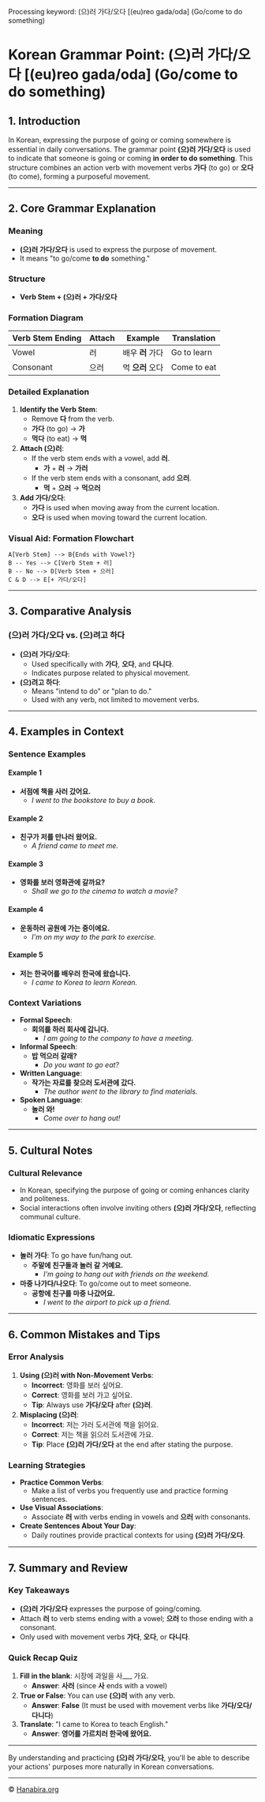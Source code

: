 Processing keyword: (으)러 가다/오다 [(eu)reo gada/oda] (Go/come to do something)
# Korean Grammar Point: (으)러 가다/오다 [(eu)reo gada/oda] (Go/come to do something)

## 1. Introduction
In Korean, expressing the purpose of going or coming somewhere is essential in daily conversations. The grammar point **(으)러 가다/오다** is used to indicate that someone is going or coming **in order to do something**. This structure combines an action verb with movement verbs **가다** (to go) or **오다** (to come), forming a purposeful movement.

---
## 2. Core Grammar Explanation
### Meaning
- **(으)러 가다/오다** is used to express the purpose of movement.
- It means "to go/come **to do** something."
### Structure
- **Verb Stem + (으)러 + 가다/오다**
### Formation Diagram
| **Verb Stem Ending** | **Attach** | **Example**                      | **Translation**             |
|----------------------|------------|----------------------------------|-----------------------------|
| Vowel                | 러         | 배우 **러** 가다                  | Go to learn                 |
| Consonant            | 으러       | 먹 **으러** 오다                  | Come to eat                 |
### Detailed Explanation
1. **Identify the Verb Stem**:
   - Remove **다** from the verb.
   - **가다** (to go) → **가**
   - **먹다** (to eat) → **먹**
2. **Attach (으)러**:
   - If the verb stem ends with a vowel, add **러**.
     - **가** + **러** → **가러**
   - If the verb stem ends with a consonant, add **으러**.
     - **먹** + **으러** → **먹으러**
3. **Add 가다/오다**:
   - **가다** is used when moving away from the current location.
   - **오다** is used when moving toward the current location.
### Visual Aid: Formation Flowchart
```
A[Verb Stem] --> B{Ends with Vowel?}
B -- Yes --> C[Verb Stem + 러]
B -- No --> D[Verb Stem + 으러]
C & D --> E[+ 가다/오다]
```
---
## 3. Comparative Analysis
### (으)러 가다/오다 vs. (으)려고 하다
- **(으)러 가다/오다**:
  - Used specifically with **가다**, **오다**, and **다니다**.
  - Indicates purpose related to physical movement.
- **(으)려고 하다**:
  - Means "intend to do" or "plan to do."
  - Used with any verb, not limited to movement verbs.
---
## 4. Examples in Context
### Sentence Examples
#### Example 1
- **서점에 책을 사러 갔어요.**
  - *I went to the bookstore to buy a book.*
#### Example 2
- **친구가 저를 만나러 왔어요.**
  - *A friend came to meet me.*
#### Example 3
- **영화를 보러 영화관에 갈까요?**
  - *Shall we go to the cinema to watch a movie?*
#### Example 4
- **운동하러 공원에 가는 중이에요.**
  - *I'm on my way to the park to exercise.*
#### Example 5
- **저는 한국어를 배우러 한국에 왔습니다.**
  - *I came to Korea to learn Korean.*
### Context Variations
- **Formal Speech**:
  - **회의를 하러 회사에 갑니다.**
    - *I am going to the company to have a meeting.*
- **Informal Speech**:
  - **밥 먹으러 갈래?**
    - *Do you want to go eat?*
- **Written Language**:
  - **작가는 자료를 찾으러 도서관에 갔다.**
    - *The author went to the library to find materials.*
- **Spoken Language**:
  - **놀러 와!**
    - *Come over to hang out!*
---
## 5. Cultural Notes
### Cultural Relevance
- In Korean, specifying the purpose of going or coming enhances clarity and politeness.
- Social interactions often involve inviting others **(으)러 가다/오다**, reflecting communal culture.
### Idiomatic Expressions
- **놀러 가다**: To go have fun/hang out.
  - **주말에 친구들과 놀러 갈 거예요.**
    - *I'm going to hang out with friends on the weekend.*
- **마중 나가다/나오다**: To go/come out to meet someone.
  - **공항에 친구를 마중 나갔어요.**
    - *I went to the airport to pick up a friend.*
---
## 6. Common Mistakes and Tips
### Error Analysis
1. **Using (으)러 with Non-Movement Verbs**:
   - **Incorrect**: 영화를 보러 싶어요.
   - **Correct**: 영화를 보러 가고 싶어요.
   - **Tip**: Always use **가다/오다** after **(으)러**.
2. **Misplacing (으)러**:
   - **Incorrect**: 저는 가러 도서관에 책을 읽어요.
   - **Correct**: 저는 책을 읽으러 도서관에 가요.
   - **Tip**: Place **(으)러 가다/오다** at the end after stating the purpose.
### Learning Strategies
- **Practice Common Verbs**:
  - Make a list of verbs you frequently use and practice forming sentences.
- **Use Visual Associations**:
  - Associate **러** with verbs ending in vowels and **으러** with consonants.
- **Create Sentences About Your Day**:
  - Daily routines provide practical contexts for using **(으)러 가다/오다**.
---
## 7. Summary and Review
### Key Takeaways
- **(으)러 가다/오다** expresses the purpose of going/coming.
- Attach **러** to verb stems ending with a vowel; **으러** to those ending with a consonant.
- Only used with movement verbs **가다**, **오다**, or **다니다**.
### Quick Recap Quiz
1. **Fill in the blank**: 시장에 과일을 사___ 가요.
   - **Answer**: **사러** (since **사** ends with a vowel)
2. **True or False**: You can use **(으)러** with any verb.
   - **Answer**: **False** (It must be used with movement verbs like **가다/오다/다니다**)
3. **Translate**: "I came to Korea to teach English."
   - **Answer**: **영어를 가르치러 한국에 왔어요.**
---
By understanding and practicing **(으)러 가다/오다**, you'll be able to describe your actions' purposes more naturally in Korean conversations.

---
© [Hanabira.org](https://hanabira.org)
